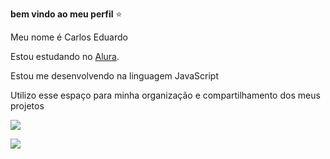 **bem vindo ao meu perfil** ⭐

Meu nome é Carlos Eduardo 

Estou estudando no [Alura](hhtps://wwww.alura.com.br).

Estou me desenvolvendo na linguagem JavaScript

Utilizo esse espaço para minha organização e compartilhamento dos meus projetos

![](https://media1.tenor.com/m/D6P7ayaAqY0AAAAd/the-chosen-os-escolhidos.gif)

![](https://media1.tenor.com/m/1L7IZebbhS4AAAAC/vitor-sans.gif)
